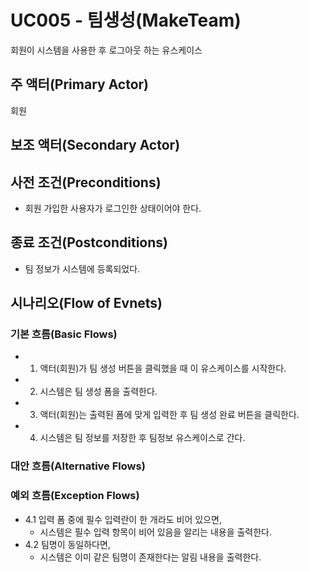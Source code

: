 # UC005 - 팀생성(MakeTeam)
회원이 시스템을 사용한 후 로그아웃 하는 유스케이스

## 주 액터(Primary Actor)
회원

## 보조 액터(Secondary Actor)

## 사전 조건(Preconditions)
- 회원 가입한 사용자가 로그인한 상태이어야 한다.

## 종료 조건(Postconditions)
- 팀 정보가 시스템에 등록되었다.

## 시나리오(Flow of Evnets)

### 기본 흐름(Basic Flows)

- 1. 액터(회원)가 팀 생성 버튼을 클릭했을 때 이 유스케이스를 시작한다.
- 2. 시스템은 팀 생성 폼을 출력한다.
- 3. 액터(회원)는 출력된 폼에 맞게 입력한 후 팀 생성 완료 버튼을 클릭한다.
- 4. 시스템은 팀 정보를 저장한 후 팀정보 유스케이스로 간다.

### 대안 흐름(Alternative Flows)


### 예외 흐름(Exception Flows)

- 4.1 입력 폼 중에 필수 입력란이 한 개라도 비어 있으면,
    - 시스템은 필수 입력 항목이 비어 있음을 알리는 내용을 출력한다.
- 4.2 팀명이 동일하다면,
    - 시스템은 이미 같은 팀명이 존재한다는 알림 내용을 출력한다.